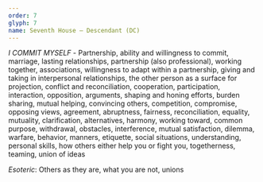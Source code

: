```yaml
---
order: 7
glyph: 7
name: Seventh House – Descendant (DC)
---
```


_I COMMIT MYSELF_ - Partnership, ability and willingness to commit, marriage, lasting relationships, partnership 
(also professional), working together, associations, willingness to adapt within a partnership, giving and taking in 
interpersonal relationships, the other person as a surface for projection, conflict and reconciliation, cooperation, 
participation, interaction, opposition, arguments, shaping and honing efforts, burden sharing, mutual helping, 
convincing others, competition, compromise, opposing views, agreement, abruptness, fairness, reconciliation, 
equality, mutuality, clarification, alternatives, harmony, working toward, common purpose, withdrawal, obstacles, 
interference, mutual satisfaction, dilemma, warfare, behavior, manners, etiquette, social situations, 
understanding, personal skills, how others either help you or fight you, togetherness, teaming, union of ideas

_Esoteric_: Others as they are, what you are not, unions